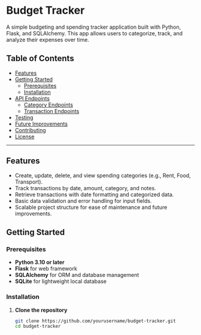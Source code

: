 # Budget Tracker

A simple budgeting and spending tracker application built with Python, Flask, and SQLAlchemy. This app allows users to categorize, track, and analyze their expenses over time.

## Table of Contents

- [Features](#features)
- [Getting Started](#getting-started)
  - [Prerequisites](#prerequisites)
  - [Installation](#installation)
- [API Endpoints](#api-endpoints)
  - [Category Endpoints](#category-endpoints)
  - [Transaction Endpoints](#transaction-endpoints)
- [Testing](#testing)
- [Future Improvements](#future-improvements)
- [Contributing](#contributing)
- [License](#license)

---

## Features

- Create, update, delete, and view spending categories (e.g., Rent, Food, Transport).
- Track transactions by date, amount, category, and notes.
- Retrieve transactions with date formatting and categorized data.
- Basic data validation and error handling for input fields.
- Scalable project structure for ease of maintenance and future improvements.

## Getting Started

### Prerequisites

- **Python 3.10 or later**
- **Flask** for web framework
- **SQLAlchemy** for ORM and database management
- **SQLite** for lightweight local database

### Installation

1. **Clone the repository**
   ```bash
   git clone https://github.com/yourusername/budget-tracker.git
   cd budget-tracker
